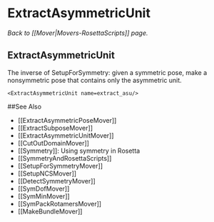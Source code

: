 # ExtractAsymmetricUnit
*Back to [[Mover|Movers-RosettaScripts]] page.*
## ExtractAsymmetricUnit

The inverse of SetupForSymmetry: given a symmetric pose, make a nonsymmetric pose that contains only the asymmetric unit.

```
<ExtractAsymmetricUnit name=extract_asu/>
```


##See Also

* [[ExtractAsymmetricPoseMover]]
* [[ExtractSubposeMover]]
* [[ExtractAsymmetricUnitMover]]
* [[CutOutDomainMover]]
* [[Symmetry]]: Using symmetry in Rosetta
* [[SymmetryAndRosettaScripts]]
* [[SetupForSymmetryMover]]
* [[SetupNCSMover]]
* [[DetectSymmetryMover]]
* [[SymDofMover]]
* [[SymMinMover]]
* [[SymPackRotamersMover]]
* [[MakeBundleMover]]